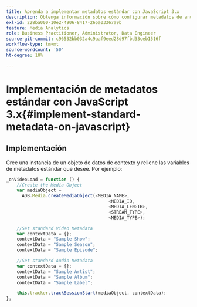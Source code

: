```yaml
---
title: Aprenda a implementar metadatos estándar con JavaScript 3.x
description: Obtenga información sobre cómo configurar metadatos de anuncios y vídeos estándar para que se envíen con llamadas de seguimiento en aplicaciones de navegador (JS 3.x).
exl-id: 228ba000-10e2-4906-8417-265a03367a9b
feature: Media Analytics
role: Business Practitioner, Administrator, Data Engineer
source-git-commit: c96532bb032a4c9aaf9eed28d97fbd33ceb1516f
workflow-type: tm+mt
source-wordcount: '50'
ht-degree: 10%

---
```


# Implementación de metadatos estándar con JavaScript 3.x{#implement-standard-metadata-on-javascript}

## Implementación

Cree una instancia de un objeto de datos de contexto y rellene las variables de metadatos estándar que desee. Por ejemplo:

```js
_onVideoLoad = function () {
    //Create the Media Object
    var mediaObject =
      ADB.Media.createMediaObject(<MEDIA_NAME>,
                                       <MEDIA_ID,
                                       <MEDIA_LENGTH>,
                                       <STREAM_TYPE>,
                                       <MEDIA_TYPE>);

    //Set standard Video Metadata
    var contextData = {};
    contextData = "Sample Show";
    contextData = "Sample Season";
    contextData = "Sample Episode";

    //Set standard Audio Metadata
    var contextData = {};
    contextData = "Sample Artist";
    contextData = "Sample Album";
    contextData = "Sample Label";

    this.tracker.trackSessionStart(mediaObject, contextData);
};
```
